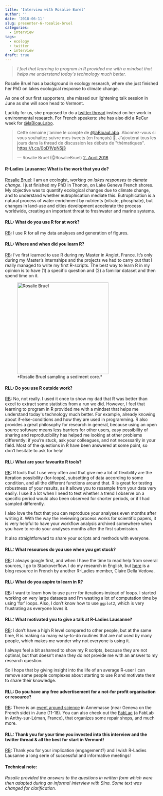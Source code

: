 ```yaml
---
title: 'Interview with Rosalie Burel'
author: ''
date: '2018-06-11'
slug: presenter-6-rosalie-bruel
categories: 
  - interview
tags:
  - ecology
  - twitter
  - interview
draft: true
---
```



> *I feel that learning to program in R provided me with a mindset that helps me understand today's technology much better.* 


Rosalie Bruel [<i class="fab fa-twitter"></i>](https://twitter.com/rosaliebruel)[<i class="fab fa-github"></i>](https://github.com/rosalieb/) has a background in ecology research, where she just finished her PhD on lakes ecological response to climate change.

As one of our first supporters, she missed our lightening talk session in June as she will soon head to Vermont. 

Luckily for us, she proposed to do a [twitter thread](https://twitter.com/rladieslausanne) instead on her work in environmental research. For French speakers: she has also did a ReCur week for [@laBioauLabo](https://twitter.com/laBioauLabo/status/980716083685584896).

<blockquote class="twitter-tweet" data-lang="de"><p lang="fr" dir="ltr">Cette semaine j&#39;anime le compte de <a href="https://twitter.com/laBioauLabo?ref_src=twsrc%5Etfw">@laBioauLabo</a>. Abonnez-vous si vous souhaitez suivre mes tweets (en français) 👀. J&#39;ajouterai tous les jours dans la thread de discussion les débuts de &quot;thématiques&quot;. <a href="https://t.co/0oD1VpN5j3">https://t.co/0oD1VpN5j3</a></p>&mdash; Rosalie Bruel (@RosalieBruel) <a href="https://twitter.com/RosalieBruel/status/980906762651033600?ref_src=twsrc%5Etfw">2. April 2018</a></blockquote>
<script async src="https://platform.twitter.com/widgets.js" charset="utf-8"></script>



#### R-Ladies Lausanne: What is the work that you do?
<u>Rosalie Bruel</u>: 
I am an ecologist, *working on lakes responses to climate change*. I just finished my PhD in Thonon, on Lake Geneva French shores. My objective was to quantify ecological changes due to climate change, and to understand whether eutrophication mediate this. Eutrophication is a natural process of water enrichment by nutrients (nitrate, phosphate), but changes in land-use and cities development accelerate the process worldwide, creating an important threat to freshwater and marine systems.


#### RLL: What do you use R for at work?
<u>RB</u>: I use R for all my data analyses and generation of figures.

#### RLL: Where and when did you learn R?
<u>RB</u>: I’ve first learned to use R during my Master in Anglet, France. It’s only during my Master’s internships and the projects we had to carry out that I really managed to write my first R-scripts. The best way to learn R in my opinion is to have (1) a specific question and (2) a familiar dataset and then spend time on it.



 <figure>
   <img src="/files/pics/rosalie-verbania-768x834.jpeg" alt="Rosalie Bruel" height="300" />
  <figcaption>*Rosalie Bruel sampling a sediment core.*</figcaption>
</figure> 

#### RLL: Do you use R outside work?
<u>RB</u>: No, not really. I used it once to show my dad that R was better than excel to extract some statistics from a run we did.
However, I feel that learning to program in R provided me with a mindset that helps me understand today's technology much better. For example, already knowing about if-else-conditions and how they are used in programming. 
R also provides a great philosophy for research in general, because using an open source software means less barriers for other users, easy possibility of sharing and reproducibility has helped me looking at other problems differently: if you’re stuck, ask your colleagues, and not necessarily in your field. Most of the questions in R have been answered at some point, so don’t hesitate to ask for help!


#### RLL: What are your favourite R tools?
<u>RB</u>: R tools that I use very often and that give me a lot of flexibility are the iteration possibility (for-loops), subsetting of data according to some condition, and all the different functions around that. R is great for testing robustness of your results, as it allows you to resample from your data very easily. I use it a lot when I need to test whether a trend I observe on a specific period would also been observed for shorter periods, or if I had sampled differently.

I also love the fact that you can reproduce your analyses even months after writing it. With the way the reviewing process works for scientific papers, it is very helpful to have your workflow analysis archived somewhere when you have to re-do your analyses months after the first submission.

It also straightforward  to share your scripts and methods with everyone. 

#### RLL: What resources do you use when you get stuck? 
<u>RB</u>: I always google first, and when I have the time to read help from several sources, I go to Stackoverflow.
I do my research in English, but [here](https://statistique-et-logiciel-r.com) is a blog resource in French by another R-Ladies member, Claire Della Vedova. 

#### RLL: What do you aspire to learn in R?
<u>RB</u>: I want to learn how to use `purrr` for iterations instead of loops. I started working on very large datasets and I’m wasting a lot of computation time by using ‘for’ loops.
Also, I don’t know how to use `ggplot2`, which is very frustrating as everyone loves it. 

#### RLL: What motivated you to give a talk at R-Ladies Lausanne?
<u>RB</u>: I don’t have a high R level compared to other people, but at the same time, R is making so many easy-to-do routines that are not used by many people, which makes me wonder why not everyone is using it.

I always feel a bit ashamed to show my R scripts, because they are not optimal, but that doesn’t mean they do not provide me with an answer to my research question.

So I hope that by giving insight into the life of an average R-user I can remove some people complexes about starting to use R and motivate them to share their knowledge.

#### RLL:	Do you have any free advertisement for a not-for profit organisation or resource?
<u>RB</u>: There is an [event around science](http://centre.mjc-annemasse.fr/evenement/2018-06-11/504-faites-de-la-science.html ) in Annemasse (near Geneva on the French side) in June (11-18). You can also check out the [FabLac](https://fablac.fr ) (a FabLab in Anthy-sur-Léman, France), that organizes some repair shops, and much more.

#### RLL: Thank you for your time you invested into this interview and the twitter thread & all the best for start in Vermont!
<u>RB</u>: Thank you for your implication (engagement?) and I wish R-Ladies Lausanne a long serie of successful and informative meetings!


#### Technical note:
*Rosalie provided the answers to the questions in written form which were then adapted during an informal interview with Sina. Some text was changed for clarification.*

